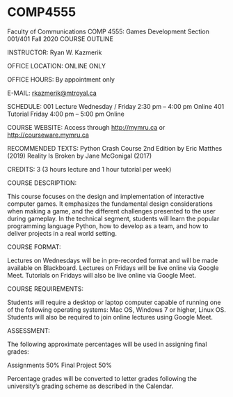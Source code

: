 # COMP4555

Faculty of Communications
COMP 4555: Games Development
Section 001/401
Fall 2020
COURSE OUTLINE


INSTRUCTOR:		Ryan W. Kazmerik

OFFICE LOCATION:		ONLINE ONLY

OFFICE HOURS: 		By appointment only

E-MAIL:		rkazmerik@mtroyal.ca

SCHEDULE:		001 Lecture		Wednesday / Friday 2:30 pm – 4:00 pm		Online
		401 Tutorial		Friday 4:00 pm – 5:00 pm			Online

COURSE WEBSITE:			Access through http://mymru.ca or http://courseware.mymru.ca

RECOMMENDED TEXTS: 		Python Crash Course 2nd Edition by Eric Matthes (2019) 
			Reality Is Broken by Jane McGonigal (2017)

CREDITS: 3 (3 hours lecture and 1 hour tutorial per week)

COURSE DESCRIPTION: 

This course focuses on the design and implementation of interactive computer games. It emphasizes the fundamental design considerations when making a game, and the different challenges presented to the user during gameplay. In the technical segment, students will learn the popular programming language Python, how to develop as a team, and how to deliver projects in a real world setting. 

COURSE FORMAT:

Lectures on Wednesdays will be in pre-recorded format and will be made available on Blackboard. Lectures on Fridays will be live online via Google Meet. Tutorials on Fridays will also be live online via Google Meet.

COURSE REQUIREMENTS:

Students will require a desktop or laptop computer capable of running one of the following operating systems: Mac OS, Windows 7 or higher, Linux OS. Students will also be required to join online lectures using Google Meet.

ASSESSMENT: 	

The following approximate percentages will be used in assigning final grades:

Assignments
50%
Final Project
50%

Percentage grades will be converted to letter grades following the university’s grading scheme as described in the Calendar.


